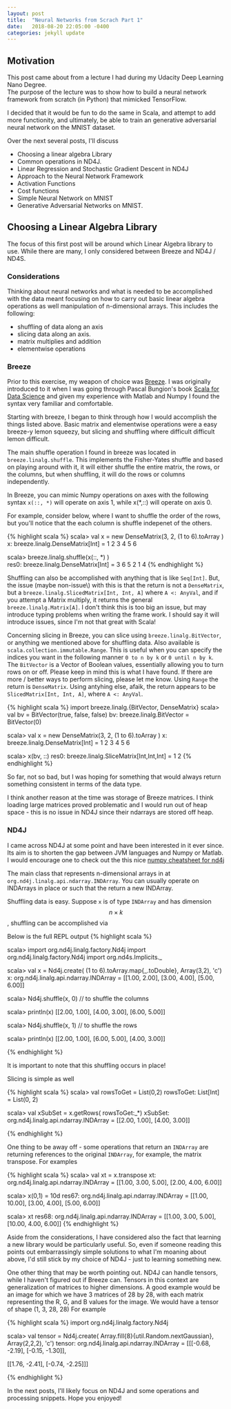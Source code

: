 ```yaml
---
layout: post
title:  "Neural Networks from Scrach Part 1"
date:   2018-08-20 22:05:00 -0400
categories: jekyll update
---
```



## Motivation

This post came about from a lecture I had during my Udacity Deep Learning Nano Degree.  
The purpose of the lecture was to show how to build a neural network framework from
scratch (in Python) that mimicked TensorFlow.  

I decided that it would be fun to do the same in Scala, and attempt to add more functionity, and ultimately, be able to train an generative adversarial neural network on the MNIST dataset.  

Over the next several posts, I'll discuss
* Choosing a linear algebra Library
* Common operations in ND4J.  
* Linear Regression and Stochastic Gradient Descent in ND4J
* Approach to the Neural Network Framework
* Activation Functions
* Cost functions
* Simple Neural Network on MNIST
* Generative Adversarial Networks on MNIST.  

## Choosing a Linear Algebra Library   

The focus of this first post will be around which Linear Algebra library to use.  While there are many, I only considered between Breeze and ND4J / ND4S.  

### Considerations

Thinking about neural networks and what is needed to be accomplished with the data meant focusing  on how to carry out basic linear algebra operations as well manipulation of n-dimensional arrays.  This includes the following:

* shuffling of data along an axis
* slicing data along an axis.  
* matrix multiplies and addition
* elementwise operations

### Breeze

Prior to this exercise, my weapon of choice was [Breeze](https://github.com/scalanlp/breeze).  I was originally introduced to it when I was going through Pascal Bungion's book [Scala for Data Science](https://pascalbugnion.net/book.html) and given my experience with Matlab and Numpy I found the syntax very familiar and comfortable.  

Starting with breeze, I began to think through how I would accomplish the things listed above.  Basic matrix and elementwise operations were a easy breeze-y lemon squeezy, but slicing and shuffling where difficult difficult lemon difficult.  

The main shuffle operation I found in breeze was located in `breeze.linalg.shuffle`.  This implements the Fisher-Yates shuffle and based on
playing around with it, it will either shuffle the entire matrix, the rows, or the columns, but when shuffling, it will do the rows or columns independently.  

In Breeze, you can mimic Numpy operations on axes with the following syntax
`x(::, *)` will operate on axis 1, while x(*,::) will operate on axis 0.  

For example, consider below, where I want to shuffle the order of the rows, but you'll notice that the each column is shuffle indepenet of the others.  

{% highlight scala %}
scala> val x = new DenseMatrix(3, 2, (1 to 6).toArray )
x: breeze.linalg.DenseMatrix[Int] =
1  2
3  4
5  6

scala> breeze.linalg.shuffle(x(::, *) )  
res0: breeze.linalg.DenseMatrix[Int] =
3  6
5  2
1  4
{% endhighlight %}

Shuffling can also be accomplished with anything that is like `Seq[Int]`.  But, the issue \(maybe non-issue\\) with this is that the return is not a `DenseMatrix`, but a `breeze.linalg.SlicedMatrix[Int, Int, A]` where `A <: AnyVal`, and if you attempt a Matrix multiply, it returns the general `breeze.linalg.Matrix[A]`.  I don't think this is too big an issue, but may introduce typing problems when writing the frame work.  I should say it will introduce issues, since I'm not that great with Scala!  

Concerning slicing in Breeze, you can slice using `breeze.linalg.BitVector`, or anything we mentioned above for shuffling data.  Also available is `scala.collection.immutable.Range`.  This is useful when you can specify the indices you want in the  following manner `0 to n by k` or `0 until n by k`.  The `BitVector` is a Vector of Boolean values, essentially allowing you to turn rows on or off.  Please keep in mind this is what I have found.  If there are more / better ways to perform slicing, please let me know.  Using `Range` the return is `DenseMatrix`.  Using antyhing else, afaik, the return appears to be `SlicedMatrix[Int, Int, A]`, where `A <: AnyVal`.  

{% highlight scala %}
import breeze.linalg.{BitVector, DenseMatrix}
scala> val bv = BitVector(true, false, false)
bv: breeze.linalg.BitVector = BitVector(0)

scala> val x = new DenseMatrix(3, 2, (1 to 6).toArray )
x: breeze.linalg.DenseMatrix[Int] =
1  2
3  4
5  6

scala> x(bv, ::)
res0: breeze.linalg.SliceMatrix[Int,Int,Int] = 1  2
{% endhighlight %}

So far, not so bad, but I was hoping for something that would always return something consistent in terms of the data type.  

I think another reason at the time was storage of Breeze matrices.  I think loading large matrices proved problematic and I would run out of heap space - this is no issue in ND4J since their ndarrays are stored off heap.  

### ND4J

I came across ND4J at some point and have been interested in it ever since.  Its aim is to shorten the gap between JVM languages and Numpy or Matlab.  I would
encourage one to check out the this nice [numpy cheatsheet for nd4j](https://github.com/deeplearning4j/dl4j-examples/blob/master/nd4j-examples/src/main/java/org/nd4j/examples/numpy_cheatsheat/NumpyCheatSheat.java)

The main class that represents n-dimensional arrays in at `org.nd4j.linalg.api.ndarray.INDArray`.  You can usually operate on INDArrays in place or such that the return a new INDArray.  

Shuffling data is easy.  Suppose `x` is of type `INDArray` and has dimension $$n \times k$$, shuffling can be accomplished via

Below is the full REPL output
{% highlight scala %}

scala> import org.nd4j.linalg.factory.Nd4j
import org.nd4j.linalg.factory.Nd4j
import org.nd4s.Implicits._

scala> val x = Nd4j.create( (1 to 6).toArray.map{_.toDouble}, Array(3,2), 'c')
x: org.nd4j.linalg.api.ndarray.INDArray =
[[1.00, 2.00],
 [3.00, 4.00],
 [5.00, 6.00]]

scala> Nd4j.shuffle(x, 0) // to shuffle the columns

scala> println(x)
[[2.00, 1.00],
 [4.00, 3.00],
 [6.00, 5.00]]

scala> Nd4j.shuffle(x, 1) // to shuffle the rows

scala> println(x)
[[2.00, 1.00],
 [6.00, 5.00],
 [4.00, 3.00]]

{% endhighlight %}

It is important to note that this shuffling occurs in place!  

Slicing is simple as well

{% highlight scala %}
scala> val rowsToGet = List(0,2)
rowsToGet: List[Int] = List(0, 2)

scala> val xSubSet = x.getRows( rowsToGet:_*)
xSubSet: org.nd4j.linalg.api.ndarray.INDArray =
[[2.00, 1.00],
 [4.00, 3.00]]

{% endhighlight %}

One thing to be away off - some operations that return an `INDArray` are returning references to
the original `INDArray`, for example, the matrix transpose.  For examples

{% highlight scala %}
scala> val xt = x.transpose
xt: org.nd4j.linalg.api.ndarray.INDArray =
[[1.00, 3.00, 5.00],
 [2.00, 4.00, 6.00]]

scala> x(0,1) = 10d
res67: org.nd4j.linalg.api.ndarray.INDArray =
[[1.00, 10.00],
 [3.00, 4.00],
 [5.00, 6.00]]

scala> xt
res68: org.nd4j.linalg.api.ndarray.INDArray =
[[1.00, 3.00, 5.00],
 [10.00, 4.00, 6.00]]
{% endhighlight %}

Aside from the considerations, I have considered also the fact that learning a new library would be particularly useful.  So, even if someone reading this points out embarrassingly simple solutions to what I'm moaning about above, I'd still stick by my choice of ND4J - just to learning something new.  

One other thing that may be worth pointing out.  ND4J can handle tensors, while I haven't figured out if Breeze can.  Tensors in this context are generalization of matrices to higher dimensions.  A good example would be an image for which we have 3 matrices of 28 by 28, with each matrix representing the R, G, and B values for the image.  We would have a tensor of shape (1, 3, 28, 28)
For example

{% highlight scala %}
import org.nd4j.linalg.factory.Nd4j

scala> val tensor = Nd4j.create( Array.fill{8}{util.Random.nextGaussian}, Array(2,2,2), 'c')
tensor: org.nd4j.linalg.api.ndarray.INDArray =
[[[-0.68, -2.19],
  [-0.15, -1.30]],

 [[1.76, -2.41],
  [-0.74, -2.25]]]

{% endhighlight %}

In the next posts, I'll likely focus on ND4J and some operations and processing snippets.  Hope
you enjoyed!
